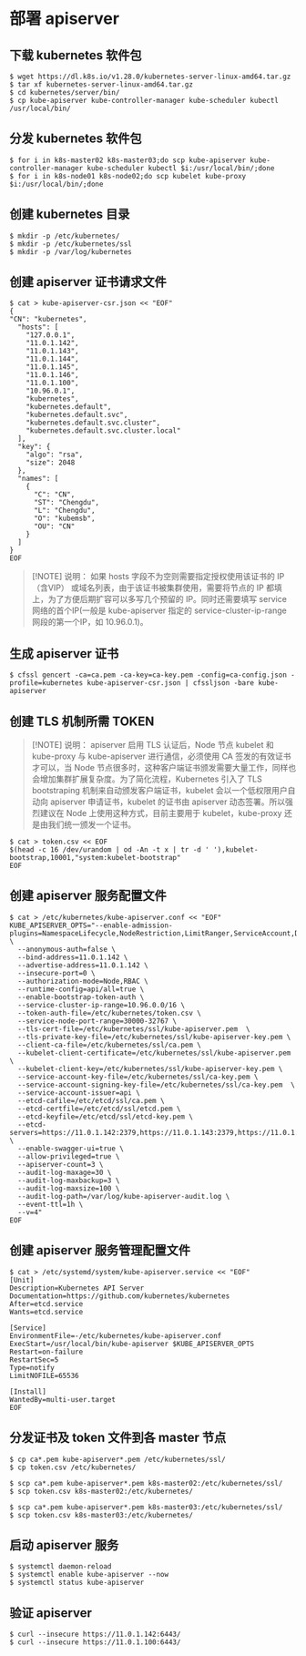 # 部署 apiserver

## 下载 kubernetes 软件包
```shell
$ wget https://dl.k8s.io/v1.28.0/kubernetes-server-linux-amd64.tar.gz
$ tar xf kubernetes-server-linux-amd64.tar.gz
$ cd kubernetes/server/bin/
$ cp kube-apiserver kube-controller-manager kube-scheduler kubectl /usr/local/bin/
```

## 分发 kubernetes 软件包
```shell
$ for i in k8s-master02 k8s-master03;do scp kube-apiserver kube-controller-manager kube-scheduler kubectl $i:/usr/local/bin/;done
$ for i in k8s-node01 k8s-node02;do scp kubelet kube-proxy $i:/usr/local/bin/;done
```

## 创建 kubernetes 目录
```shell
$ mkdir -p /etc/kubernetes/        
$ mkdir -p /etc/kubernetes/ssl     
$ mkdir -p /var/log/kubernetes 
```

## 创建 apiserver 证书请求文件
```shell
$ cat > kube-apiserver-csr.json << "EOF"
{
"CN": "kubernetes",
  "hosts": [
    "127.0.0.1",
    "11.0.1.142",
    "11.0.1.143",
    "11.0.1.144",
    "11.0.1.145",
    "11.0.1.146",
    "11.0.1.100",
    "10.96.0.1",
    "kubernetes",
    "kubernetes.default",
    "kubernetes.default.svc",
    "kubernetes.default.svc.cluster",
    "kubernetes.default.svc.cluster.local"
  ],
  "key": {
    "algo": "rsa",
    "size": 2048
  },
  "names": [
    {
      "C": "CN",
      "ST": "Chengdu",
      "L": "Chengdu",
      "O": "kubemsb",
      "OU": "CN"
    }
  ]
}
EOF
```

> [!NOTE] 说明：
> 如果 hosts 字段不为空则需要指定授权使用该证书的 IP（含VIP） 或域名列表，由于该证书被集群使用，需要将节点的 IP 都填上，为了方便后期扩容可以多写几个预留的 IP。同时还需要填写 service 网络的首个IP(一般是 kube-apiserver 指定的 service-cluster-ip-range 网段的第一个IP，如 10.96.0.1)。

## 生成 apiserver 证书
```shell
$ cfssl gencert -ca=ca.pem -ca-key=ca-key.pem -config=ca-config.json -profile=kubernetes kube-apiserver-csr.json | cfssljson -bare kube-apiserver
```

## 创建 TLS 机制所需 TOKEN
> [!NOTE] 说明：
> apiserver 启用 TLS 认证后，Node 节点 kubelet 和 kube-proxy 与 kube-apiserver 进行通信，必须使用 CA 签发的有效证书才可以，当 Node 节点很多时，这种客户端证书颁发需要大量工作，同样也会增加集群扩展复杂度。为了简化流程，Kubernetes 引入了 TLS bootstraping 机制来自动颁发客户端证书，kubelet 会以一个低权限用户自动向 apiserver 申请证书，kubelet 的证书由 apiserver 动态签署。所以强烈建议在 Node 上使用这种方式，目前主要用于 kubelet，kube-proxy 还是由我们统一颁发一个证书。

```shell
$ cat > token.csv << EOF
$(head -c 16 /dev/urandom | od -An -t x | tr -d ' '),kubelet-bootstrap,10001,"system:kubelet-bootstrap"
EOF
```

## 创建 apiserver 服务配置文件
```shell
$ cat > /etc/kubernetes/kube-apiserver.conf << "EOF"
KUBE_APISERVER_OPTS="--enable-admission-plugins=NamespaceLifecycle,NodeRestriction,LimitRanger,ServiceAccount,DefaultStorageClass,ResourceQuota \
  --anonymous-auth=false \
  --bind-address=11.0.1.142 \
  --advertise-address=11.0.1.142 \
  --insecure-port=0 \
  --authorization-mode=Node,RBAC \
  --runtime-config=api/all=true \
  --enable-bootstrap-token-auth \
  --service-cluster-ip-range=10.96.0.0/16 \
  --token-auth-file=/etc/kubernetes/token.csv \
  --service-node-port-range=30000-32767 \
  --tls-cert-file=/etc/kubernetes/ssl/kube-apiserver.pem  \
  --tls-private-key-file=/etc/kubernetes/ssl/kube-apiserver-key.pem \
  --client-ca-file=/etc/kubernetes/ssl/ca.pem \
  --kubelet-client-certificate=/etc/kubernetes/ssl/kube-apiserver.pem \
  --kubelet-client-key=/etc/kubernetes/ssl/kube-apiserver-key.pem \
  --service-account-key-file=/etc/kubernetes/ssl/ca-key.pem \
  --service-account-signing-key-file=/etc/kubernetes/ssl/ca-key.pem  \
  --service-account-issuer=api \
  --etcd-cafile=/etc/etcd/ssl/ca.pem \
  --etcd-certfile=/etc/etcd/ssl/etcd.pem \
  --etcd-keyfile=/etc/etcd/ssl/etcd-key.pem \
  --etcd-servers=https://11.0.1.142:2379,https://11.0.1.143:2379,https://11.0.1.144:2379 \
  --enable-swagger-ui=true \
  --allow-privileged=true \
  --apiserver-count=3 \
  --audit-log-maxage=30 \
  --audit-log-maxbackup=3 \
  --audit-log-maxsize=100 \
  --audit-log-path=/var/log/kube-apiserver-audit.log \
  --event-ttl=1h \
  --v=4"
EOF
```

## 创建 apiserver 服务管理配置文件
```shell
$ cat > /etc/systemd/system/kube-apiserver.service << "EOF"
[Unit]
Description=Kubernetes API Server
Documentation=https://github.com/kubernetes/kubernetes
After=etcd.service
Wants=etcd.service

[Service]
EnvironmentFile=-/etc/kubernetes/kube-apiserver.conf
ExecStart=/usr/local/bin/kube-apiserver $KUBE_APISERVER_OPTS
Restart=on-failure
RestartSec=5
Type=notify
LimitNOFILE=65536

[Install]
WantedBy=multi-user.target
EOF
```

## 分发证书及 token 文件到各 master 节点
```shell
$ cp ca*.pem kube-apiserver*.pem /etc/kubernetes/ssl/
$ cp token.csv /etc/kubernetes/

$ scp ca*.pem kube-apiserver*.pem k8s-master02:/etc/kubernetes/ssl/
$ scp token.csv k8s-master02:/etc/kubernetes/

$ scp ca*.pem kube-apiserver*.pem k8s-master03:/etc/kubernetes/ssl/
$ scp token.csv k8s-master03:/etc/kubernetes/
```

## 启动 apiserver 服务
```shell
$ systemctl daemon-reload
$ systemctl enable kube-apiserver --now 
$ systemctl status kube-apiserver
```

## 验证 apiserver
```shell
$ curl --insecure https://11.0.1.142:6443/
$ curl --insecure https://11.0.1.100:6443/
```